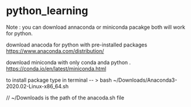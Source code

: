 # python_learning

Note : you can download annaconda or miniconda pacakge both will work for python.

download anacoda for python with pre-installed packages
https://www.anaconda.com/distribution/

download miniconda with only conda anda python .
https://conda.io/en/latest/miniconda.html

to install package type in terminal -- >
bash ~/Downloads/Anaconda3-2020.02-Linux-x86_64.sh

// ~/Downloads is the path of the anacoda.sh file
